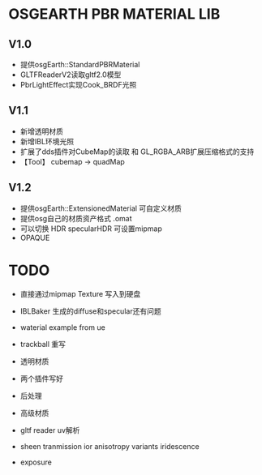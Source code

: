 # OSGEARTH PBR MATERIAL LIB

## V1.0
- 提供osgEarth::StandardPBRMaterial
- GLTFReaderV2读取gltf2.0模型
- PbrLightEffect实现Cook_BRDF光照

 ## V1.1
- 新增透明材质
- 新增IBL环境光照
- 扩展了dds插件对CubeMap的读取 和 GL_RGBA_ARB扩展压缩格式的支持
- 【Tool】 cubemap -> quadMap

 ## V1.2
- 提供osgEarth::ExtensionedMaterial 可自定义材质
- 提供osg自己的材质资产格式 .omat
- 可以切换 HDR specularHDR 可设置mipmap
- OPAQUE

# TODO
- 直接通过mipmap Texture 写入到硬盘
- IBLBaker 生成的diffuse和specular还有问题
- waterial example from ue
- trackball 重写
- 透明材质
- 两个插件写好
- 后处理
- 高级材质
- gltf reader uv解析

- sheen tranmission ior anisotropy variants iridescence 
- exposure